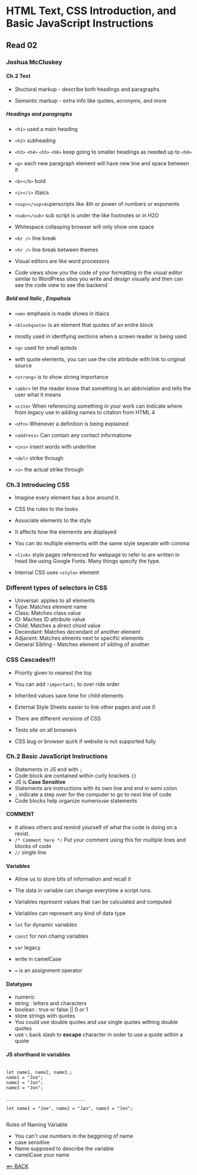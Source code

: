 # HTML Text, CSS Introduction, and Basic JavaScript Instructions

## Read 02

### Joshua McCluskey

#### Ch.2 Text

- Stuctural markup - describe both headings and paragraphs

- Semantic markup - extra info like quotes, acronyms, and more

##### Headings and paragraphs

- `<h1>` used a main heading
- `<h2>` subheading
- `<h3>` `<h4>` `<h5>` `<h6>` keep going to smaller headings as needed up to `<h6>`

- `<p>` each new paragraph element will have new line and space between it
- `<b></b>` bold
- `<i></i>` itlaics
- `<sup></sup>`superscripts like 4th or power of numbers or exponents
- `<sub></sub>` sub script is under the like footnotes or in H2O
- Whitespace collasping browser will only show one space
- `<br />` line break
- `<hr />` line break between themes
- Visual editors are like word processors
- Code views show you the code of your formatting in the visual editor similar to WordPress sites you write and design visually and then can see the code view to see the backend


##### Bold and Italic , Empahsis

- `<em>` emphasis is made shows in itlaics
- `<blockquote>` is an element that quotes of an enitre block
- mostly used in identfying sections when a screen reader is being used
- `<q>` used for small qoteds
- with quote elements, you can use the cite attribute with link to original source
- `<strong>` is to show strong importance

- `<abbr>` let the reader know that something is an abbriviation and tells the user what it means

- `<cite>` When referencing something in your work can indicate where from legacy use in adding names to citation from HTML 4

- `<dfn>` Whenever a definition is being explained

- `<address>` Can contain any contact informatione
- `<ins>`  insert words with underline

- `<del>` strike through
- `<s>` the actual strike through


### Ch.3 Introducing CSS

- Imagine every element has a box around it.
- CSS the rules to the looks
- Associate elements to the style
- It affects how the elememts are displayed
- You can do multiple elements with the same style seperate with comma
- `<link>` style pages referenced for webpage to refer to are written in head like using Google Fonts. Many things specify the type.

- Internal CSS uses `<style>` element

### Different types of selectors in CSS

- Universal: applies to all elements
- Type: Matches element name
- Class: Matches class value
- ID: Maches ID attribute value
- Child: Matches a direct chold value
- Decendant: Matches decendant of another element
- Adjacent: Matches elments next to specific elements
- General Sibling - Matches element of sibling of another


### CSS Cascades!!!

- Priority given to nearest the top
- You can add `!important;` to over ride order.
- Inherited values save time for child elements 

- External Style Sheets easier to link other pages and use 
0
- There are different versions of CSS
- Tests site on all browsers 
- CSS bug or browser quirk if website is not supported fully



### Ch.2 Basic JavaScript Instructions

- Statements in JS end with `;`
- Code block are contained within curly brackets `{}`
- JS is **Case Sensitive**
- Statements are instructions with its own line and end in semi colon
- `;` indicate a step over for the computer to go to next line of code
- Code blocks help organize numerouse statements

#### **COMMENT**

- it allows others and remind yourself of what the code is doing on a revist.
- `/* Comment here */` Put your comment using this for multiple lines and blocks of code
- `//` single line 

#### Variables

- Allow us to store bits of information and recall it
- The data in variable can change everytime a script runs.
- Variables represent values that can be calculated and computed
- Variables can represent any kind of data type

- `let` for dynamic variables
- `const` for non chaing variables
- `var` legacy 
- write in camelCase
- `=` is an assignment operator


#### Datatypes

- numeric
- string : letters and characters
- boolean : true or false || 0 or 1
- store strings with quotes 
- You could use double quotes and use single quotes withing double quotes
- use `\` back slash to **escape** character in order to use a quote within a quote

#### JS shorthand in variables

```

let name1, name2, name3,;
name1 = "Joe";
name2 = "Jan";
name3 = "Jon";

______________________________

let name1 = "Joe", name2 = "Jan", name3 = "Jon"; 


```

Rules of Naming Variable 

- You can't use numbers in the beggining of name
- case sensitive 
- Name supposed to describe the variable
- camelCase your name







[<== BACK](README.md)
